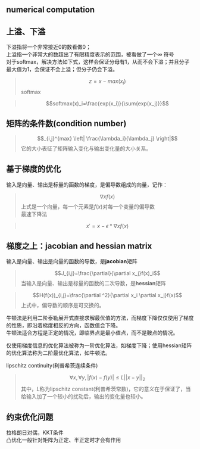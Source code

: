 numerical computation
-----

## 上溢、下溢
下溢指将一个非常接近0的数看做0；  
上溢指一个非常大的数超出了有限精度表示的范围，被看做了一个$\infty$ 符号  
对于softmax，解决方法如下式，这样会保证分母有1，从而不会下溢；并且分子最大值为1，会保证不会上溢；但分子仍会下溢。  

> $$z=x-max(x_i)$$
softmax

> $$softmax(x)_i=\frac{exp(x_i)}{\sum{exp(x_j)}}$$

## 矩阵的条件数(condition number)

> $$_{i,j}^{max} \left| \frac{\lambda_i}{\lambda_j} \right|$$
它的大小表征了矩阵输入变化与输出变化量的大小关系。

## 基于梯度的优化
输入是向量、输出是标量的函数的梯度，是偏导数组成的向量，记作：

> $$\nabla x f(x)$$
上式是一个向量，每一个元素是$f(x)$对每一个变量的偏导数  
最速下降法

> $$x'=x-\epsilon * \nabla x f(x)$$

## 梯度之上：jacobian and hessian matrix
输入是向量、输出是向量的函数的导数，是**jacobian**矩阵

> $$J_{i,j}=\frac{\partial}{\partial x_j}f(x)_i$$
当输入是向量、输出是标量的函数的二次导数，是**hessian**矩阵

> $$H(f(x))_{i,j}=\frac{\partial ^2}{\partial x_i \partial x_j}f(x)$$
上式中，偏导数的顺序是可交换的。

牛顿法是利用二阶泰勒展开式直接求解最优值的方法，而梯度下降仅仅使用了梯度的性质，即沿着梯度相反的方向，函数值会下降。  
牛顿法适合方程是正定的情况，即临界点是最小值点，而不是鞍点的情况。

仅使用梯度信息的优化算法被称为一阶优化算法，如梯度下降；使用hessian矩阵的优化算法称为二阶最优化算法，如牛顿法。

lipschitz continuity(利普希茨连续条件)

> $$\forall x,\forall y,\left| f(x)-f(y) \right| \leqslant L||x-y||_2$$
其中，$L$称为lipschitz constant(利普希茨常数)，它的意义在于保证了，当给输入加了一个较小的扰动后，输出的变化量也较小。

## 约束优化问题
拉格朗日对偶，KKT条件  
凸优化一般针对矩阵为正定、半正定时才会有作用
